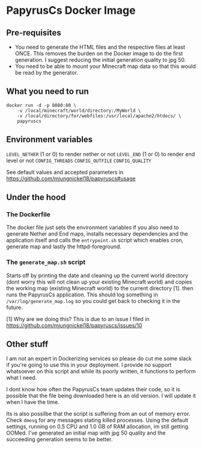 # PapyrusCs Docker Image

## Pre-requisites
- You need to generate the HTML files and the respective files at least ONCE. This removes the burden on the Docker image to do the first generation. I suggest reducing the initial generation quality to jpg 50.
- You need to be able to mount your Minecraft map data so that this would be read by the generator.

## What you need to run

```
docker run -d -p 8080:80 \
    -v /local/minecraft/world/directory:/MyWorld \
    -v /local/directory/for/webfiles:/usr/local/apache2/htdocs/ \
    papyruscs
```

## Environment variables

`LEVEL_NETHER` (1 or 0) to render nether or not 
`LEVEL_END` (1 or 0) to render end level or not 
`CONFIG_THREADS`
`CONFIG_OUTFILE`
`CONFIG_QUALITY`

See default values and accepted parameters in https://github.com/mjungnickel18/papyruscs#usage

## Under the hood

### The Dockerfile
The docker file just sets the environment variables if you also need to generate Nether and End maps, installs necessary dependencies and the application itself and calls the `entrypoint.sh` script which enables cron, generate map and lastly the httpd-foreground.

### The `generate_map.sh` script
Starts off by printing the date and cleaning up the current world directory (dont worry this will not clean up your existing Minecraft world) and copies the working map (existing Minecraft world) to the current directory [1].  then runs the PapyrusCs application. This should log something in `/var/log/generate_map.log` so you could get back to checking it in the future.

[1] Why are we doing this? This is due to an issue I filed in https://github.com/mjungnickel18/papyruscs/issues/10 

## Other stuff
I am not an expert in Dockerizing services so please do cut me some slack if you're going to use this in your deployment. I provide no support whatsoever on this script and while its poorly written, it functions to perform what I need. 

I dont know how often the PapyrusCs team updates their code, so it is possible that the file being downloaded here is an old version. I will update it when I have the time.

Its is also possilbe that the script is suffering from an out of memory error. Check `dmesg` for any messages stating killed processes. Using the default settings, running on 0.5 CPU and 1.0 GB of RAM allocation, im still getting OOMed. I've generated an initial map with jpg 50 quality and the succeeding generation seems to be better.
